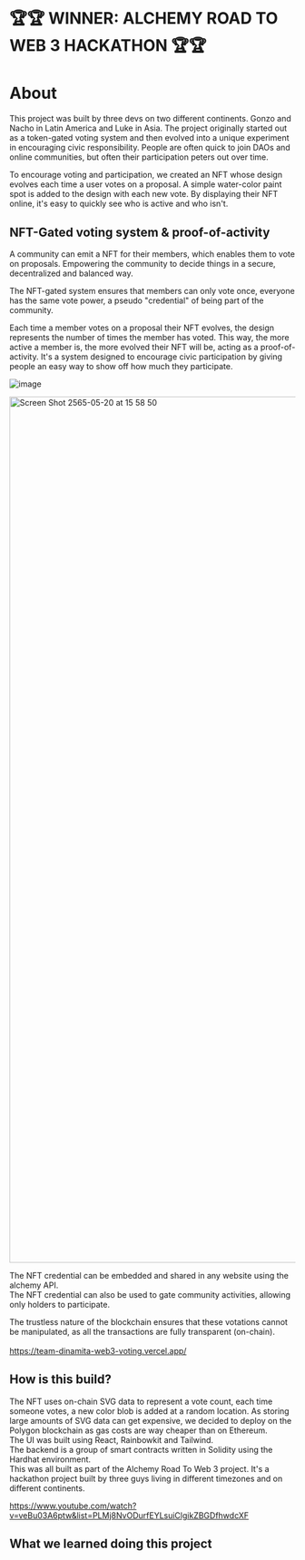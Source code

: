 

# 🏆🏆 WINNER: ALCHEMY ROAD TO WEB 3 HACKATHON 🏆🏆

# About
This project was built by three devs on two different continents. Gonzo and Nacho in Latin America and Luke in Asia. The project originally started out as a token-gated voting system and then evolved into a unique experiment in encouraging civic responsibility. People are often quick to join DAOs and online communities, but often their participation peters out over time.

To encourage voting and participation, we created an NFT whose design evolves each time a user votes on a proposal. A simple water-color paint spot is added to the design with each new vote. By displaying their NFT online, it's easy to quickly see who is active and who isn't.

## NFT-Gated voting system & proof-of-activity
A community can emit a NFT for their members, which enables them to vote on proposals. Empowering the community to decide things in a secure, decentralized and balanced way. <br/>

The NFT-gated system ensures that members can only vote once, everyone has the same vote power, a pseudo "credential" of being part of the community. <br/> 

Each time a member votes on a proposal their NFT evolves, the design represents the number of times the member has voted. This way, the more active a member is, the more evolved their NFT will be, acting as a proof-of-activity. It's a system designed to encourage civic participation by giving people an easy way to show off how much they participate. <br/>

![image](https://user-images.githubusercontent.com/86085168/178119309-67634f44-f86c-464a-90b7-a167796869dd.png)


<img width="1527" alt="Screen Shot 2565-05-20 at 15 58 50" src="https://user-images.githubusercontent.com/19485391/173496742-7b1f0066-7680-4b9d-9137-064eea10f963.png">

The NFT credential can be embedded and shared in any website using the alchemy API. <br/>
The NFT credential can also be used to gate community activities, allowing only holders to participate. <br/>

The trustless nature of the blockchain ensures that these votations cannot be manipulated, as all the transactions are fully transparent (on-chain). <br/>
<br/>
https://team-dinamita-web3-voting.vercel.app/

## How is this build?
The NFT uses on-chain SVG data to represent a vote count, each time someone votes, a new color blob is added at a random location. As storing large amounts of SVG data can get expensive, we decided to deploy on the Polygon blockchain as gas costs are way cheaper than on Ethereum. 
<br/>
The UI was built using React, Rainbowkit and Tailwind.
<br/>
The backend is a group of smart contracts written in Solidity using the Hardhat environment. 
<br/>
This was all built as part of the Alchemy Road To Web 3 project. It's a hackathon project built by three guys living in different timezones and on different continents.

https://www.youtube.com/watch?v=veBu03A6ptw&list=PLMj8NvODurfEYLsuiClgikZBGDfhwdcXF


## What we learned doing this project

